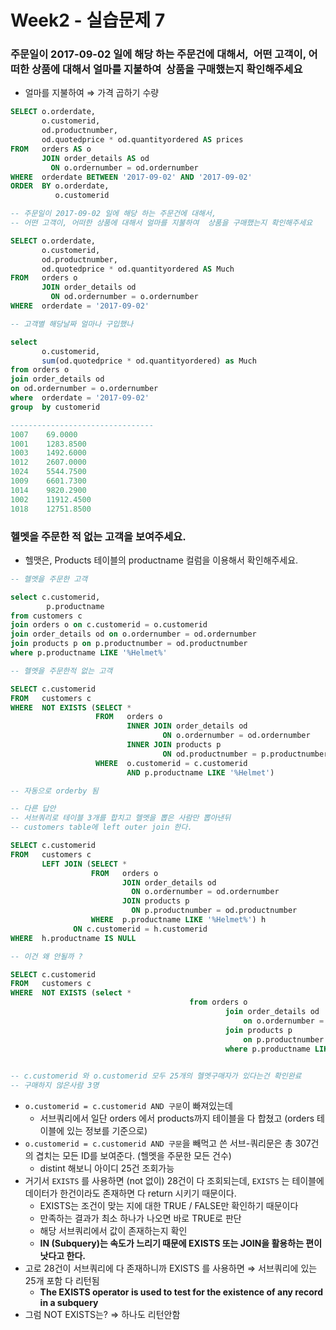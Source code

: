 # Week2 - 실습문제 7

### 주문일이 2017-09-02 일에 해당 하는 주문건에 대해서,  어떤 고객이, 어떠한 상품에 대해서 얼마를 지불하여  상품을 구매했는지 확인해주세요

- 얼마를 지불하여 ⇒ 가격 곱하기 수량

```sql
SELECT o.orderdate,
       o.customerid,
       od.productnumber,
       od.quotedprice * od.quantityordered AS prices
FROM   orders AS o
       JOIN order_details AS od
         ON o.ordernumber = od.ordernumber
WHERE  orderdate BETWEEN '2017-09-02' AND '2017-09-02'
ORDER  BY o.orderdate,
          o.customerid
```

```sql
-- 주문일이 2017-09-02 일에 해당 하는 주문건에 대해서,  
-- 어떤 고객이, 어떠한 상품에 대해서 얼마를 지불하여  상품을 구매했는지 확인해주세요

SELECT o.orderdate,
       o.customerid,
       od.productnumber,
       od.quotedprice * od.quantityordered AS Much
FROM   orders o
       JOIN order_details od
         ON od.ordernumber = o.ordernumber
WHERE  orderdate = '2017-09-02'
```

```sql
-- 고객별 해당날짜 얼마나 구입했나 

select 
       o.customerid,
       sum(od.quotedprice * od.quantityordered) as Much
from orders o
join order_details od
on od.ordernumber = o.ordernumber 
where  orderdate = '2017-09-02'
group  by customerid

--------------------------------
1007	69.0000
1001	1283.8500
1003	1492.6000
1012	2607.0000
1024	5544.7500
1009	6601.7300
1014	9820.2900
1002	11912.4500
1018	12751.8500
```

### 헬멧을 주문한 적 없는 고객을 보여주세요.

- 헬맷은, Products 테이블의 productname 컬럼을 이용해서 확인해주세요.

```sql
-- 헬멧을 주문한 고객

select c.customerid,
		p.productname
from customers c 
join orders o on c.customerid = o.customerid
join order_details od on o.ordernumber = od.ordernumber
join products p on p.productnumber = od.productnumber
where p.productname LIKE '%Helmet%'
```

```sql
-- 헬멧을 주문한적 없는 고객

SELECT c.customerid
FROM   customers c
WHERE  NOT EXISTS (SELECT *
                   FROM   orders o
                          INNER JOIN order_details od
                                  ON o.ordernumber = od.ordernumber
                          INNER JOIN products p
                                  ON od.productnumber = p.productnumber
                   WHERE  o.customerid = c.customerid
                          AND p.productname LIKE '%Helmet')

-- 자동으로 orderby 됨
```

```sql
-- 다른 답안
-- 서브쿼리로 테이블 3개를 합치고 헬멧을 뽑은 사람만 뽑아낸뒤 
-- customers table에 left outer join 한다.

SELECT c.customerid
FROM   customers c
       LEFT JOIN (SELECT *
                  FROM   orders o
                         JOIN order_details od
                           ON o.ordernumber = od.ordernumber
                         JOIN products p
                           ON p.productnumber = od.productnumber
                  WHERE  p.productname LIKE '%Helmet%') h
              ON c.customerid = h.customerid
WHERE  h.productname IS NULL
```

```sql
-- 이건 왜 안될까 ? 

SELECT c.customerid
FROM   customers c
WHERE  NOT EXISTS (select *
										from orders o
												join order_details od 
													on o.ordernumber = od.ordernumber
												join products p 
													on p.productnumber = od.productnumber -- 테이블 3개 이너조인
												where p.productname LIKE '%Helmet%');
	

-- c.customerid 와 o.customerid 모두 25개의 헬멧구매자가 있다는건 확인완료
-- 구매하지 않은사람 3명 
```

- `o.customerid = c.customerid AND 구문`이 빠져있는데
    - 서브쿼리에서 일단 orders 에서 products까지 테이블을 다 합쳤고 (orders 테이블에 있는 정보를 기준으로)
- `o.customerid = c.customerid AND 구문`을 빼먹고 쓴 서브-쿼리문은 총 307건의 겹치는 모든 ID를 보여준다. (헬멧을 주문한 모든 건수)
    - distint 해보니 아이디 25건 조회가능
- 거기서 `EXISTS` 를 사용하면 (not 없이) 28건이 다 조회되는데, `EXISTS` 는 테이블에 데이터가 한건이라도 존재하면 다 return 시키기 때문이다.
    - EXISTS는 조건이 맞는 지에 대한 TRUE / FALSE만 확인하기 때문이다
    - 만족하는 결과가 최소 하나가 나오면 바로 TRUE로 판단
    - 해당 서브쿼리에서 값이 존재하는지 확인
    - **IN (Subquery)는 속도가 느리기 때문에 EXISTS 또는 JOIN을 활용하는 편이 낫다고 한다.**
- 고로 28건이 서브쿼리에 다 존재하니까  EXISTS 를 사용하면 ⇒ 서브쿼리에 있는 25개 포함 다 리턴됨
    - **The EXISTS operator is used to test for the existence of any record in a subquery**
- 그럼 NOT EXISTS는? ⇒ 하나도 리턴안함